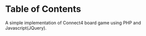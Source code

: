 # Table of Contents
A simple implementation of Connect4 board game using PHP and Javascript(JQuery).
